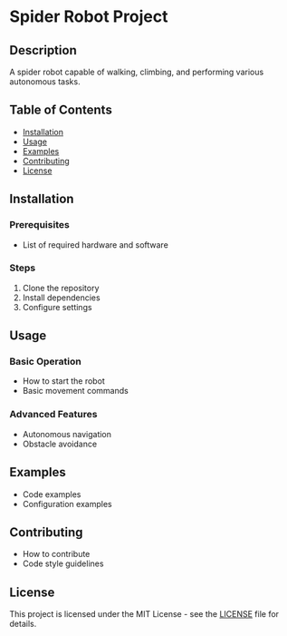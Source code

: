 # Spider Robot Project

## Description
A spider robot capable of walking, climbing, and performing various autonomous tasks.

## Table of Contents
- [Installation](#installation)
- [Usage](#usage)
- [Examples](#examples)
- [Contributing](#contributing)
- [License](#license)

## Installation
### Prerequisites
- List of required hardware and software

### Steps
1. Clone the repository
2. Install dependencies
3. Configure settings

## Usage
### Basic Operation
- How to start the robot
- Basic movement commands

### Advanced Features
- Autonomous navigation
- Obstacle avoidance

## Examples
- Code examples
- Configuration examples

## Contributing
- How to contribute
- Code style guidelines

## License
This project is licensed under the MIT License - see the [LICENSE](LICENSE) file for details.
